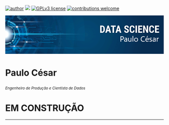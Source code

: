 [![author](https://img.shields.io/badge/author-PauloCesarEngProd-red)](https://www.linkedin.com/in/paulo-cesar-silva-pmp/) [![](https://img.shields.io/badge/python-3.7+-blue.svg)](https://www.python.org/) [![GPLv3 license](https://img.shields.io/badge/License-GPLv3-blue.svg)](http://perso.crans.org/besson/LICENSE.html) [![contributions welcome](https://img.shields.io/badge/contributions-welcome-brightgreen.svg?style=flat)](https://github.com/paulocesarengprod/data_science/issues)

<p align="center">
  <img src="GIThbbanner_PC.png" >
</p>

# Paulo César
<sub>*Engenheiro de Produção e Cientista de Dados* </sub>

# EM CONSTRUÇÃO

---

